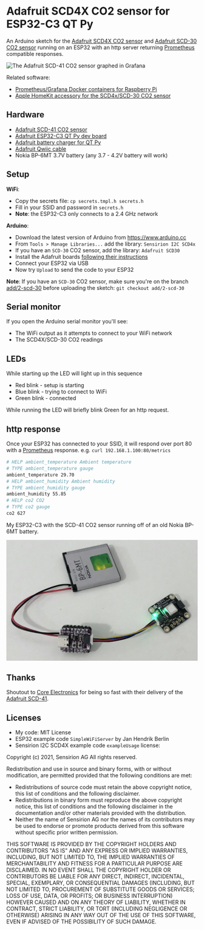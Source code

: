 # Adafruit SCD4X CO2 sensor for ESP32-C3 QT Py

An Arduino sketch for the [Adafruit SCD4X CO2 sensor](https://github.com/adafruit/Adafruit_CircuitPython_SCD4X) and [Adafruit SCD-30 CO2 sensor](https://github.com/adafruit/Adafruit_SCD30) running on an ESP32 with an http server returning [Prometheus](https://prometheus.io) compatible responses.

![The Adafruit SCD-41 CO2 sensor graphed in Grafana](scd-41-co2-temperature-humidity.png)

Related software:

* [Prometheus/Grafana Docker containers for Raspberry Pi](https://github.com/sighmon/prometheus-grafana-raspberry-pi)
* [Apple HomeKit accessory for the SCD4x/SCD-30 CO2 sensor](https://github.com/sighmon/homekit-scd4x)

## Hardware

* [Adafruit SCD-41 CO2 sensor](https://www.adafruit.com/product/5190)
* [Adafruit ESP32-C3 QT Py dev board](https://www.adafruit.com/product/5405)
* [Adafruit battery charger for QT Py](https://www.adafruit.com/product/5397)
* [Adafruit Qwiic cable](https://www.adafruit.com/product/4399)
* Nokia BP-6MT 3.7V battery (any 3.7 - 4.2V battery will work)

## Setup

**WiFi**:

* Copy the secrets file: `cp secrets.tmpl.h secrets.h`
* Fill in your SSID and password in `secrets.h`
* **Note**: the ESP32-C3 only connects to a 2.4 GHz network

**Arduino**:

* Download the latest version of Arduino from https://www.arduino.cc
* From `Tools > Manage Libraries...` add the library: `Sensirion I2C SCD4x`
* If you have an `SCD-30` CO2 sensor, add the library: `Adafruit SCD30`
* Install the Adafruit boards [following their instructions](https://learn.adafruit.com/adafruit-qt-py-esp32-c3-wifi-dev-board/arduino-ide-setup)
* Connect your ESP32 via USB
* Now try `Upload` to send the code to your ESP32

**Note**: If you have an `SCD-30` CO2 sensor, make sure you're on the branch [add/2-scd-30](https://github.com/sighmon/co2_sensor_scd4x_esp32_http_server/tree/add/2-scd-30) before uploading the sketch: `git checkout add/2-scd-30`

## Serial monitor

If you open the Arduino serial monitor you'll see:

* The WiFi output as it attempts to connect to your WiFi network
* The SCD4X/SCD-30 CO2 readings

## LEDs

While starting up the LED will light up in this sequence

* Red blink - setup is starting
* Blue blink - trying to connect to WiFi
* Green blink - connected

While running the LED will briefly blink Green for an http request.

## http response

Once your ESP32 has connected to your SSID, it will respond over port 80 with a [Prometheus](https://prometheus.io) response. e.g. `curl 192.168.1.100:80/metrics`

```bash
# HELP ambient_temperature Ambient temperature
# TYPE ambient_temperature gauge
ambient_temperature 29.70
# HELP ambient_humidity Ambient humidity
# TYPE ambient_humidity gauge
ambient_humidity 55.85
# HELP co2 CO2
# TYPE co2 gauge
co2 627
```

My ESP32-C3 with the SCD-41 CO2 sensor running off of an old Nokia BP-6MT battery.

![My ESP32-C3 with the SCD-41 CO2 sensor running off of an old Nokia BP-6MT battery](scd4x-esp32-c3.jpg)

## Thanks

Shoutout to [Core Electronics](https://core-electronics.com.au) for being so fast with their delivery of the [Adafruit SCD-41](https://core-electronics.com.au/adafruit-scd-41-ndir-co2-temperature-and-humidity-sensor-stemma-qt-qwiic.html).

## Licenses

* My code: MIT License
* ESP32 example code `SimpleWiFiServer` by Jan Hendrik Berlin
* Sensirion I2C SCD4X example code `exampleUsage` license:

Copyright (c) 2021, Sensirion AG
All rights reserved.

Redistribution and use in source and binary forms, with or without
modification, are permitted provided that the following conditions are met:

* Redistributions of source code must retain the above copyright notice, this list of conditions and the following disclaimer.
* Redistributions in binary form must reproduce the above copyright notice, this list of conditions and the following disclaimer in the documentation and/or other materials provided with the distribution.
* Neither the name of Sensirion AG nor the names of its contributors may be used to endorse or promote products derived from this software without specific prior written permission.

THIS SOFTWARE IS PROVIDED BY THE COPYRIGHT HOLDERS AND CONTRIBUTORS "AS IS"
AND ANY EXPRESS OR IMPLIED WARRANTIES, INCLUDING, BUT NOT LIMITED TO, THE
IMPLIED WARRANTIES OF MERCHANTABILITY AND FITNESS FOR A PARTICULAR PURPOSE
ARE DISCLAIMED. IN NO EVENT SHALL THE COPYRIGHT HOLDER OR CONTRIBUTORS BE
LIABLE FOR ANY DIRECT, INDIRECT, INCIDENTAL, SPECIAL, EXEMPLARY, OR
CONSEQUENTIAL DAMAGES (INCLUDING, BUT NOT LIMITED TO, PROCUREMENT OF
SUBSTITUTE GOODS OR SERVICES; LOSS OF USE, DATA, OR PROFITS; OR BUSINESS
INTERRUPTION) HOWEVER CAUSED AND ON ANY THEORY OF LIABILITY, WHETHER IN
CONTRACT, STRICT LIABILITY, OR TORT (INCLUDING NEGLIGENCE OR OTHERWISE)
ARISING IN ANY WAY OUT OF THE USE OF THIS SOFTWARE, EVEN IF ADVISED OF THE
POSSIBILITY OF SUCH DAMAGE.
